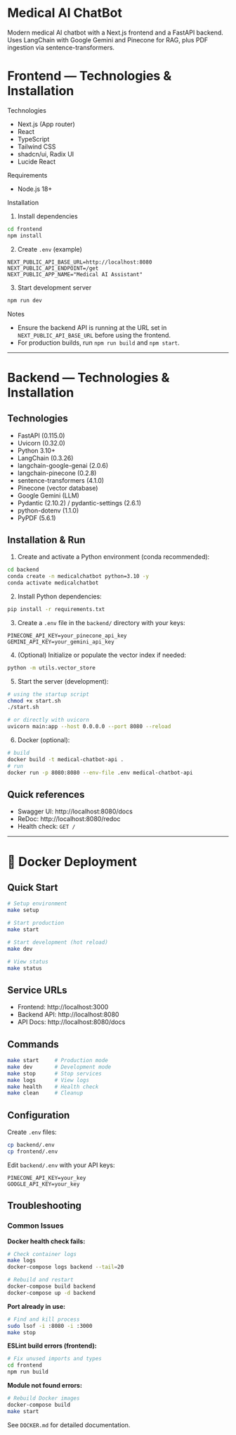 # Medical AI ChatBot

Modern medical AI chatbot with a Next.js frontend and a FastAPI backend. Uses LangChain with Google Gemini and Pinecone for RAG, plus PDF ingestion via sentence-transformers.

# Frontend — Technologies & Installation

Technologies

- Next.js (App router)
- React
- TypeScript
- Tailwind CSS
- shadcn/ui, Radix UI
- Lucide React

Requirements

- Node.js 18+

Installation

1. Install dependencies

```bash
cd frontend
npm install
```

2. Create `.env` (example)

```env
NEXT_PUBLIC_API_BASE_URL=http://localhost:8080
NEXT_PUBLIC_API_ENDPOINT=/get
NEXT_PUBLIC_APP_NAME="Medical AI Assistant"
```

3. Start development server

```bash
npm run dev
```

Notes

- Ensure the backend API is running at the URL set in `NEXT_PUBLIC_API_BASE_URL` before using the frontend.
- For production builds, run `npm run build` and `npm start`.


-------------------------------------


# Backend — Technologies & Installation

## Technologies

- FastAPI (0.115.0)
- Uvicorn (0.32.0)
- Python 3.10+
- LangChain (0.3.26)
- langchain-google-genai (2.0.6)
- langchain-pinecone (0.2.8)
- sentence-transformers (4.1.0)
- Pinecone (vector database)
- Google Gemini (LLM)
- Pydantic (2.10.2) / pydantic-settings (2.6.1)
- python-dotenv (1.1.0)
- PyPDF (5.6.1)

## Installation & Run

1. Create and activate a Python environment (conda recommended):

```bash
cd backend
conda create -n medicalchatbot python=3.10 -y
conda activate medicalchatbot
```

2. Install Python dependencies:

```bash
pip install -r requirements.txt
```

3. Create a `.env` file in the `backend/` directory with your keys:

```env
PINECONE_API_KEY=your_pinecone_api_key
GEMINI_API_KEY=your_gemini_api_key
```

4. (Optional) Initialize or populate the vector index if needed:

```bash
python -m utils.vector_store
```

5. Start the server (development):

```bash
# using the startup script
chmod +x start.sh
./start.sh

# or directly with uvicorn
uvicorn main:app --host 0.0.0.0 --port 8080 --reload
```

6. Docker (optional):

```bash
# build
docker build -t medical-chatbot-api .
# run
docker run -p 8080:8080 --env-file .env medical-chatbot-api
```

## Quick references

- Swagger UI: http://localhost:8080/docs
- ReDoc: http://localhost:8080/redoc
- Health check: `GET /`




-------------------------------------



# 🐳 Docker Deployment

## Quick Start

```bash
# Setup environment
make setup

# Start production
make start

# Start development (hot reload)
make dev

# View status
make status
```

## Service URLs

- Frontend: http://localhost:3000
- Backend API: http://localhost:8080
- API Docs: http://localhost:8080/docs

## Commands

```bash
make start     # Production mode
make dev       # Development mode
make stop      # Stop services
make logs      # View logs
make health    # Health check
make clean     # Cleanup
```

## Configuration

Create `.env` files:

```bash
cp backend/.env
cp frontend/.env
```

Edit `backend/.env` with your API keys:

```env
PINECONE_API_KEY=your_key
GOOGLE_API_KEY=your_key
```

## Troubleshooting

### Common Issues

**Docker health check fails:**
```bash
# Check container logs
make logs
docker-compose logs backend --tail=20

# Rebuild and restart
docker-compose build backend
docker-compose up -d backend
```

**Port already in use:**
```bash
# Find and kill process
sudo lsof -i :8080 -i :3000
make stop
```

**ESLint build errors (frontend):**
```bash
# Fix unused imports and types
cd frontend
npm run build
```

**Module not found errors:**
```bash
# Rebuild Docker images
docker-compose build
make start
```

See `DOCKER.md` for detailed documentation.